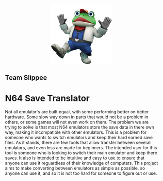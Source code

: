 <p align="center">
  <img src="1200px-SF643D_Slippy.webp" alt="logo" width="200" />
</p>

## Team Slippee
# N64 Save Translator
Not all emulator's are built equal, with some performing better on better hardware. Some slow way down in parts that would not be a problem in others, or some games will not even work on them.
The problem we are trying to solve is that most N64 emulators store the save data in there own way, making it incompatible with other emulators. This is a problem for someone who wants to switch emulators and keep their hard earned save files. As it stands, there are few tools that allow transfer between several emulators, and even less are made for beginners. 
The intended user for this tool is someone who is looking to switch their main emulator and keep there saves. It also is intended to be intuitive and easy to use to ensure that anyone can use it reguardless of their knowledge of computers.
This project aims to make converting between emulators as simple as possible, so anyone can use it, and so it is not too hard for someone to figure out or use.
